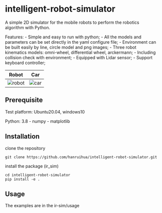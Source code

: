 # intelligent-robot-simulator

A simple 2D simulator for the mobile robots to perform the robotics algorithm with Python.  

Features:
    - Simple and easy to run with python;
    - All the models and parameters can be set directly in the yaml configure file;
    - Environment can be built easily by line, circle model and png images;
    - Three robot kinematics models: omni-wheel, differential wheel, arckermann;
    - Including collision check with environment;
    - Equipped with Lidar sensor;
    - Support keyboard controller;

Robot             |  Car
:-------------------------:|:-------------------------:
![robot](https://github.com/hanruihua/intelligent-robot-simulator/blob/main/ir_sim/usage/13assemblage/gif/robot.gif)  |  ![car](https://github.com/hanruihua/intelligent-robot-simulator/blob/main/ir_sim/usage/13assemblage/gif/car.gif)

## Prerequisite

Test platform: Ubuntu20.04, windows10

Python: 3.8
    - numpy
    - matplotlib
    
## Installation

clone the repository

```
git clone https://github.com/hanruihua/intelligent-robot-simulator.git
```

install the package (ir_sim)

```
cd intelligent-robot-simulator
pip install -e .
```

## Usage

The examples are in the ir-sim/usage
